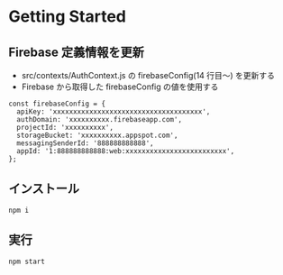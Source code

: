 # Getting Started

## Firebase 定義情報を更新

- src/contexts/AuthContext.js の firebaseConfig(14 行目～) を更新する
- Firebase から取得した firebaseConfig の値を使用する

```
const firebaseConfig = {
  apiKey: 'xxxxxxxxxxxxxxxxxxxxxxxxxxxxxxxxxxxxx',
  authDomain: 'xxxxxxxxxx.firebaseapp.com',
  projectId: 'xxxxxxxxxx',
  storageBucket: 'xxxxxxxxxx.appspot.com',
  messagingSenderId: '888888888888',
  appId: '1:888888888888:web:xxxxxxxxxxxxxxxxxxxxxxxxx',
};
```

## インストール

```
npm i
```

## 実行

```
npm start
```
